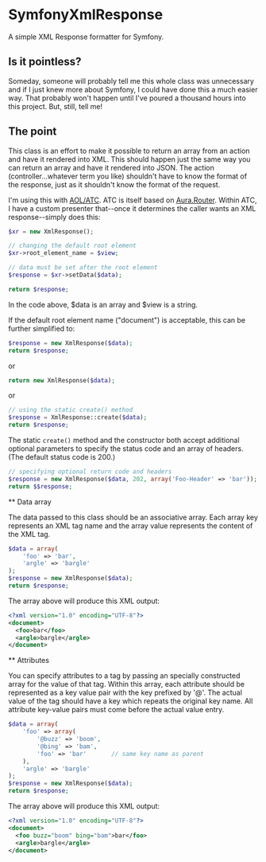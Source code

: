# SymfonyXmlResponse
A simple XML Response formatter for Symfony.

## Is it pointless?
Someday, someone will probably tell me this whole class was unnecessary and if I just knew more about Symfony, I could have done this a much easier way.
That probably won't happen until I've poured a thousand hours into this project. But, still, tell me!

## The point
This class is an effort to make it possible to return an array from an action and have it rendered into XML. This should happen just the same way you can
return an array and have it rendered into JSON. The action (controller...whatever term you like) shouldn't have to know the format of the response,
just as it shouldn't know the format of the request.

I'm using this with [AOL/ATC](https://github.com/aol/atc). ATC is itself based on [Aura.Router](https://github.com/auraphp/Aura.Router). Within ATC, I have a
custom presenter that--once it determines the caller wants an XML response--simply does this:

```php
$xr = new XmlResponse();

// changing the default root element
$xr->root_element_name = $view;

// data must be set after the root element
$response = $xr->setData($data);

return $response;
```

In the code above, $data is an array and $view is a string.

If the default root element name ("document") is acceptable, this can be further simplified to:

```php
$response = new XmlResponse($data);
return $response;
```
or
```php
return new XmlResponse($data);
```
or
```php
// using the static create() method
$response = XmlResponse::create($data);
return $response;
```

The static <code>create()</code> method and the constructor both accept additional optional parameters to specify the status code and an array of headers.
(The default status code is 200.)

```php
// specifying optional return code and headers
$response = new XmlResponse($data, 202, array('Foo-Header' => 'bar'));
return $$response;
```

** Data array

The data passed to this class should be an associative array. Each array key represents an XML tag name and the array value represents the content of the XML tag.

```php
$data = array(
    'foo' => 'bar',
    'argle' => 'bargle'
);
$response = new XmlResponse($data);
return $response;
```

The array above will produce this XML output:

```xml
<?xml version="1.0" encoding="UTF-8"?>
<document>
  <foo>bar</foo>
  <argle>bargle</argle>
</document>
```

** Attributes

You can specify attributes to a tag by passing an specially constructed array for the value of that tag. Within this array, each attribute should be represented
as a key value pair with the key prefixed by '@'. The actual value of the tag should have a key which repeats the original key name. All attribute key-value pairs
must come before the actual value entry.

```php
$data = array(
    'foo' => array(
        '@buzz' => 'boom',
        '@bing' => 'bam',
        'foo' => 'bar'       // same key name as parent
    ),
    'argle' => 'bargle'
);
$response = new XmlResponse($data);
return $response;
```

The array above will produce this XML output:

```xml
<?xml version="1.0" encoding="UTF-8"?>
<document>
  <foo buzz="boom" bing="bam">bar</foo>
  <argle>bargle</argle>
</document>
```

